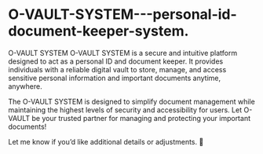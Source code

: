 # O-VAULT-SYSTEM---personal-id-document-keeper-system.


O-VAULT SYSTEM O-VAULT SYSTEM is a secure and intuitive platform designed to act as a personal ID and document keeper. It provides individuals with a reliable digital vault to store, manage, and access sensitive personal information and important documents anytime, anywhere.

The O-VAULT SYSTEM is designed to simplify document management while maintaining the highest levels of security and accessibility for users. Let O-VAULT be your trusted partner for managing and protecting your important documents!

Let me know if you’d like additional details or adjustments. 🚀

